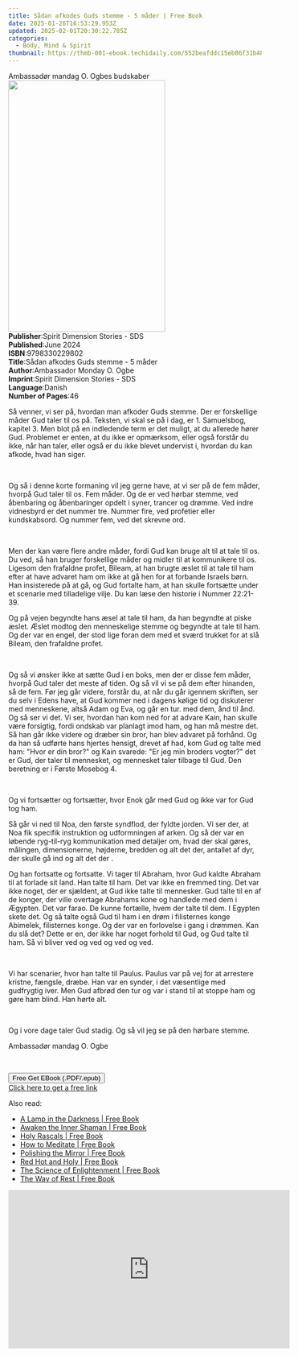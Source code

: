 ```yaml
---
title: Sådan afkodes Guds stemme - 5 måder | Free Book
date: 2025-01-26T16:53:29.953Z
updated: 2025-02-01T20:30:22.785Z
categories:
  - Body, Mind & Spirit
thumbnail: https://thmb-001-ebook.techidaily.com/552beafddc15eb86f31b480212458ff3936a1ec69feac066afaf1f2d68d840be.jpg
---
```

<main id="book-container">
  <div class="flex flex-col">
    <div class="book-brief flex-1 py-6 px-4 sm:p-6 md:py-10 md:px-8">
      <!-- brief-->
      <div class="book-brief-main">Ambassadør mandag O. Ogbes budskaber</div>
    </div>
    <div
      class="book-meta-info flex-1 grid gap-4 col-start-1 col-end-3 row-start-1 sm:mb-6 sm:grid-cols-4 lg:gap-6 lg:col-start-2 lg:row-end-6 lg:row-span-6 lg:mb-0"
    >
      <div
        class="book-meta-info-left place-content-center mt-4 p-4 text-sm leading-6 col-start-2 col-span-2 dark:text-slate-400"
      >
        <img
          class="w-full h-500 object-cover rounded-lg sm:h-255 sm:col-span-2 lg:col-span-full"
          src="https://img-001-ebook.techidaily.com/fd7787b0baa98740350968681ea2858e5a0ac2ca15ed77d2afe64597b173b789.jpg"
          alt=""
          width="312"
          height="500"
        />
      </div>
      <div
        class="book-meta-info-right mt-2 col-start-1 row-start-2 col-span-3 self-center"
      >
        <!-- meta data  -->
        <div class="flex flex-col px-4 md:px-8">
          <div class="flex-1">
            <strong>Publisher</strong>:<span class="px-2"
              >Spirit Dimension Stories - SDS</span
            >
          </div>
          <div class="flex-1">
            <strong>Published</strong>:<span class="px-2">June 2024</span>
          </div>
          <div class="flex-1">
            <strong>ISBN</strong>:<span class="px-2">9798330229802</span>
          </div>
          <div class="flex-1">
            <strong>Title</strong>:<span class="px-2"
              >Sådan afkodes Guds stemme - 5 måder</span
            >
          </div>
          <div class="flex-1">
            <strong>Author</strong>:<span class="px-2"
              >Ambassador Monday O. Ogbe</span
            >
          </div>
          <div class="flex-1">
            <strong>Imprint</strong>:<span class="px-2"
              >Spirit Dimension Stories - SDS</span
            >
          </div>
          <div class="flex-1">
            <strong>Language</strong>:<span class="px-2">Danish</span>
          </div>
          <div class="flex-1">
            <strong>Number of Pages</strong>:<span class="px-2">46</span>
          </div>
        </div>
      </div>
    </div>
    <div class="book-description flex-1 py-6 px-4 sm:p-6 md:py-10 md:px-8">
      <div class="book-description-main">
        <div accordion-content="" id="description">
          <p>
            Så venner, vi ser på, hvordan man afkoder Guds stemme. Der er
            forskellige måder Gud taler til os på. Teksten, vi skal se på i dag,
            er 1. Samuelsbog, kapitel 3. Men blot på en indledende term er det
            muligt, at du allerede hører Gud. Problemet er enten, at du ikke er
            opmærksom, eller også forstår du ikke, når han taler, eller også er
            du ikke blevet undervist i, hvordan du kan afkode, hvad han siger.
          </p>
          <p><br /></p>
          <p>
            Og så i denne korte formaning vil jeg gerne have, at vi ser på de
            fem måder, hvorpå Gud taler til os. Fem måder. Og de er ved hørbar
            stemme, ved åbenbaring og åbenbaringer opdelt i syner, trancer og
            drømme. Ved indre vidnesbyrd er det nummer tre. Nummer fire, ved
            profetier eller kundskabsord. Og nummer fem, ved det skrevne ord.
          </p>
          <p><br /></p>
          <p>
            Men der kan være flere andre måder, fordi Gud kan bruge alt til at
            tale til os. Du ved, så han bruger forskellige måder og midler til
            at kommunikere til os. Ligesom den frafaldne profet, Bileam, at han
            brugte æslet til at tale til ham efter at have advaret ham om ikke
            at gå hen for at forbande Israels børn. Han insisterede på at gå, og
            Gud fortalte ham, at han skulle fortsætte under et scenarie med
            tilladelige vilje. Du kan læse den historie i Nummer 22:21-39.
          </p>
          <p>
            Og på vejen begyndte hans æsel at tale til ham, da han begyndte at
            piske æslet. Æslet modtog den menneskelige stemme og begyndte at
            tale til ham. Og der var en engel, der stod lige foran dem med et
            sværd trukket for at slå Bileam, den frafaldne profet.
          </p>
          <p><br /></p>
          <p>
            Og så vi ønsker ikke at sætte Gud i en boks, men der er disse fem
            måder, hvorpå Gud taler det meste af tiden. Og så vil vi se på dem
            efter hinanden, så de fem. Før jeg går videre, forstår du, at når du
            går igennem skriften, ser du selv i Edens have, at Gud kommer ned i
            dagens kølige tid og diskuterer med menneskene, altså Adam og Eva,
            og går en tur. med dem, ånd til ånd. Og så ser vi det. Vi ser,
            hvordan han kom ned for at advare Kain, han skulle være forsigtig,
            fordi ondskab var planlagt imod ham, og han må mestre det. Så han
            går ikke videre og dræber sin bror, han blev advaret på forhånd. Og
            da han så udførte hans hjertes hensigt, drevet af had, kom Gud og
            talte med ham: "Hvor er din bror?" og Kain svarede: "Er jeg min
            broders vogter?" det er Gud, der taler til mennesket, og mennesket
            taler tilbage til Gud. Den beretning er i Første Mosebog 4.
          </p>
          <p><br /></p>
          <p>
            Og vi fortsætter og fortsætter, hvor Enok går med Gud og ikke var
            for Gud tog ham.
          </p>
          <p>
            Så går vi ned til Noa, den første syndflod, der fyldte jorden. Vi
            ser der, at Noa fik specifik instruktion og udformningen af ​​arken.
            Og så der var en løbende ryg-til-ryg kommunikation med detaljer om,
            hvad der skal gøres, målingen, dimensionerne, højderne, bredden og
            alt det der, antallet af dyr, der skulle gå ind og alt det der .
          </p>
          <p>
            Og han fortsatte og fortsatte. Vi tager til Abraham, hvor Gud kaldte
            Abraham til at forlade sit land. Han talte til ham. Det var ikke en
            fremmed ting. Det var ikke noget, der er sjældent, at Gud ikke talte
            til mennesker. Gud talte til en af ​​de konger, der ville overtage
            Abrahams kone og handlede med dem i Ægypten. Det var farao. De kunne
            fortælle, hvem der talte til dem. I Egypten skete det. Og så talte
            også Gud til ham i en drøm i filisternes konge Abimelek, filisternes
            konge. Og der var en forlovelse i gang i drømmen. Kan du slå det?
            Dette er en, der ikke har noget forhold til Gud, og Gud talte til
            ham. Så vi bliver ved og ved og ved og ved.
          </p>
          <p><br /></p>
          <p>
            Vi har scenarier, hvor han talte til Paulus. Paulus var på vej for
            at arrestere kristne, fængsle, dræbe. Han var en synder, i det
            væsentlige med gudfrygtig iver. Men Gud afbrød den tur og var i
            stand til at stoppe ham og gøre ham blind. Han hørte alt.
          </p>
          <p><br /></p>
          <p>
            Og i vore dage taler Gud stadig. Og så vil jeg se på den hørbare
            stemme.
          </p>
          <p>Ambassadør mandag O. Ogbe</p>
          <p><br /></p>
        </div>
        <div class="accordion-fader"></div>
      </div>
    </div>
    <div class="book-excerpts flex-1 py-6 px-4 sm:p-6 md:py-10 md:px-8"></div>
    <div
      class="book-about-author flex-1 py-6 px-4 sm:p-6 md:py-10 md:px-8"
    ></div>
    <div class="book-free-get flex-1 py-6 px-4 sm:p-6 md:py-10 md:px-8">
      <button
        id="btn-free-get"
        class="bg-blue-500 hover:bg-blue-700 text-white font-bold py-2 px-4 rounded"
      >
        Free Get EBook (.PDF/.epub)
      </button>
      <div id="countdown-display" class="px-2 text-lg mt-2"></div>
      <a
        id="free-link"
        class="hidden bg-blue-500 hover:bg-blue-700 text-white font-bold py-2 px-4 rounded"
        href="https://www.ebooks.com/en-us/book/211383300/s-dan-afkodes-guds-stemme-5-m-der/ambassador-monday-o-ogbe/"
        target="_blank"
        >Click here to get a free link</a
      >
    </div>
    <script>
      let countdownTime = 0;
      let countdownInterval = null;
      document
        .getElementById('btn-free-get')
        .addEventListener('click', startCountdown);
      function startCountdown() {
        countdownTime = new Date().getTime() + 60000 * 3;
        countdownInterval = setInterval(updateCountdown, 1000);
        document.getElementById('btn-free-get').disabled = true;
        document
          .getElementById('btn-free-get')
          .classList.add('bg-gray-500', 'cursor-not-allowed');
      }
      function updateCountdown() {
        let currentTime = new Date().getTime();
        let timeLeft = countdownTime - currentTime;
        let secondsLeft = Math.floor(timeLeft / 1000);
        document.getElementById('countdown-display').innerHTML =
          `Remaining time: ${secondsLeft} seconds.`;
        if (secondsLeft <= 0) {
          clearInterval(countdownInterval);
          document.getElementById('btn-free-get').classList.add('hidden');
          document.getElementById('free-link').classList.remove('hidden');
          document.getElementById('countdown-display').innerHTML = '';
        }
      }
    </script>
  </div>
</main>

<ins class="adsbygoogle"
      style="display:block"
      data-ad-client="ca-pub-7571918770474297"
      data-ad-slot="8358498916"
      data-ad-format="auto"
      data-full-width-responsive="true"></ins>
    

<span class="atpl-alsoreadstyle">Also read:</span>
<div><ul>
<li><a href="https://novels-ebooks.techidaily.com/210761501-9781622034208-a-lamp-in-the-darkness/"><u>A Lamp in the Darkness | Free Book</u></a></li>
<li><a href="https://novels-ebooks.techidaily.com/210761494-9781622031702-awaken-the-inner-shaman/"><u>Awaken the Inner Shaman | Free Book</u></a></li>
<li><a href="https://novels-ebooks.techidaily.com/210761518-9781622037476-holy-rascals/"><u>Holy Rascals | Free Book</u></a></li>
<li><a href="https://novels-ebooks.techidaily.com/210761491-9781622030750-how-to-meditate/"><u>How to Meditate | Free Book</u></a></li>
<li><a href="https://novels-ebooks.techidaily.com/210761503-9781622031672-polishing-the-mirror/"><u>Polishing the Mirror | Free Book</u></a></li>
<li><a href="https://novels-ebooks.techidaily.com/210761493-9781622031115-red-hot-and-holy/"><u>Red Hot and Holy | Free Book</u></a></li>
<li><a href="https://novels-ebooks.techidaily.com/210761523-9781622037483-the-science-of-enlightenment/"><u>The Science of Enlightenment | Free Book</u></a></li>
<li><a href="https://novels-ebooks.techidaily.com/210761524-9781622037926-the-way-of-rest/"><u>The Way of Rest | Free Book</u></a></li>
</ul></div>

<!-- affiliate ads begin -->
<iframe width="560" height="315" src="https://www.youtube.com/embed/PUDdKOsEN74?si=tkZf-KVinjuwmgx9" title="YouTube video player" frameborder="0" allow="accelerometer; autoplay; clipboard-write; encrypted-media; gyroscope; picture-in-picture; web-share" referrerpolicy="strict-origin-when-cross-origin" allowfullscreen></iframe>
<!-- affiliate ads end -->

